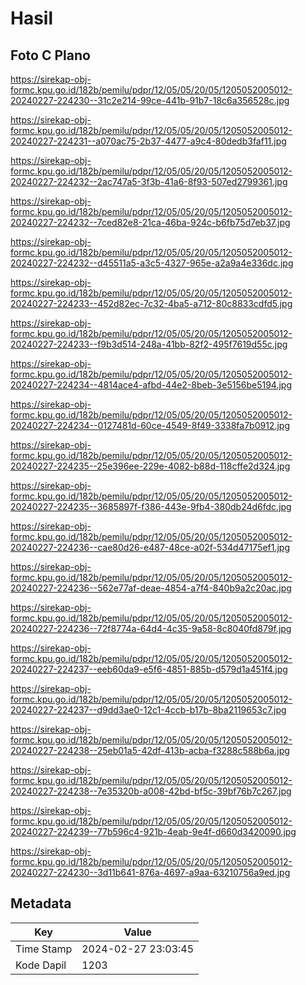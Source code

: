 # Hasil

## Foto C Plano

https://sirekap-obj-formc.kpu.go.id/182b/pemilu/pdpr/12/05/05/20/05/1205052005012-20240227-224230--31c2e214-99ce-441b-91b7-18c6a356528c.jpg

https://sirekap-obj-formc.kpu.go.id/182b/pemilu/pdpr/12/05/05/20/05/1205052005012-20240227-224231--a070ac75-2b37-4477-a9c4-80dedb3faf11.jpg

https://sirekap-obj-formc.kpu.go.id/182b/pemilu/pdpr/12/05/05/20/05/1205052005012-20240227-224232--2ac747a5-3f3b-41a6-8f93-507ed2799361.jpg

https://sirekap-obj-formc.kpu.go.id/182b/pemilu/pdpr/12/05/05/20/05/1205052005012-20240227-224232--7ced82e8-21ca-46ba-924c-b6fb75d7eb37.jpg

https://sirekap-obj-formc.kpu.go.id/182b/pemilu/pdpr/12/05/05/20/05/1205052005012-20240227-224232--d45511a5-a3c5-4327-965e-a2a9a4e336dc.jpg

https://sirekap-obj-formc.kpu.go.id/182b/pemilu/pdpr/12/05/05/20/05/1205052005012-20240227-224233--452d82ec-7c32-4ba5-a712-80c8833cdfd5.jpg

https://sirekap-obj-formc.kpu.go.id/182b/pemilu/pdpr/12/05/05/20/05/1205052005012-20240227-224233--f9b3d514-248a-41bb-82f2-495f7619d55c.jpg

https://sirekap-obj-formc.kpu.go.id/182b/pemilu/pdpr/12/05/05/20/05/1205052005012-20240227-224234--4814ace4-afbd-44e2-8beb-3e5156be5194.jpg

https://sirekap-obj-formc.kpu.go.id/182b/pemilu/pdpr/12/05/05/20/05/1205052005012-20240227-224234--0127481d-60ce-4549-8f49-3338fa7b0912.jpg

https://sirekap-obj-formc.kpu.go.id/182b/pemilu/pdpr/12/05/05/20/05/1205052005012-20240227-224235--25e396ee-229e-4082-b88d-118cffe2d324.jpg

https://sirekap-obj-formc.kpu.go.id/182b/pemilu/pdpr/12/05/05/20/05/1205052005012-20240227-224235--3685897f-f386-443e-9fb4-380db24d6fdc.jpg

https://sirekap-obj-formc.kpu.go.id/182b/pemilu/pdpr/12/05/05/20/05/1205052005012-20240227-224236--cae80d26-e487-48ce-a02f-534d47175ef1.jpg

https://sirekap-obj-formc.kpu.go.id/182b/pemilu/pdpr/12/05/05/20/05/1205052005012-20240227-224236--562e77af-deae-4854-a7f4-840b9a2c20ac.jpg

https://sirekap-obj-formc.kpu.go.id/182b/pemilu/pdpr/12/05/05/20/05/1205052005012-20240227-224236--72f8774a-64d4-4c35-9a58-8c8040fd879f.jpg

https://sirekap-obj-formc.kpu.go.id/182b/pemilu/pdpr/12/05/05/20/05/1205052005012-20240227-224237--eeb60da9-e5f6-4851-885b-d579d1a451f4.jpg

https://sirekap-obj-formc.kpu.go.id/182b/pemilu/pdpr/12/05/05/20/05/1205052005012-20240227-224237--d9dd3ae0-12c1-4ccb-b17b-8ba2119653c7.jpg

https://sirekap-obj-formc.kpu.go.id/182b/pemilu/pdpr/12/05/05/20/05/1205052005012-20240227-224238--25eb01a5-42df-413b-acba-f3288c588b6a.jpg

https://sirekap-obj-formc.kpu.go.id/182b/pemilu/pdpr/12/05/05/20/05/1205052005012-20240227-224238--7e35320b-a008-42bd-bf5c-39bf76b7c267.jpg

https://sirekap-obj-formc.kpu.go.id/182b/pemilu/pdpr/12/05/05/20/05/1205052005012-20240227-224239--77b596c4-921b-4eab-9e4f-d660d3420090.jpg

https://sirekap-obj-formc.kpu.go.id/182b/pemilu/pdpr/12/05/05/20/05/1205052005012-20240227-224230--3d11b641-876a-4697-a9aa-63210756a9ed.jpg


## Metadata

| Key        | Value               |
| ---------- | ------------------- |
| Time Stamp | 2024-02-27 23:03:45 |
| Kode Dapil | 1203                |



